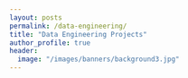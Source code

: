 ```yaml
---
layout: posts
permalink: /data-engineering/
title: "Data Engineering Projects"
author_profile: true
header:
  image: "/images/banners/background3.jpg"
---
```

